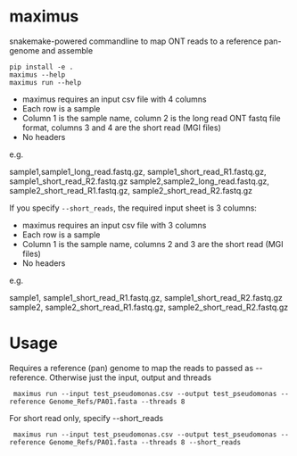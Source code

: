 # maximus

snakemake-powered commandline to map ONT reads to a reference pan-genome and assemble 

```
pip install -e .
maximus --help
maximus run --help
```

* maximus requires an input csv file with 4 columns
* Each row is a sample
* Column 1 is the sample name, column 2 is the long read ONT fastq file format, columns 3 and 4 are the short read (MGI files)
* No headers

e.g.

sample1,sample1_long_read.fastq.gz, sample1_short_read_R1.fastq.gz, sample1_short_read_R2.fastq.gz
sample2,sample2_long_read.fastq.gz, sample2_short_read_R1.fastq.gz, sample2_short_read_R2.fastq.gz

If you specify ```--short_reads```, the required input sheet is 3 columns:

* maximus requires an input csv file with 3 columns
* Each row is a sample
* Column 1 is the sample name,  columns 2 and 3 are the short read (MGI files)
* No headers

e.g.

sample1, sample1_short_read_R1.fastq.gz, sample1_short_read_R2.fastq.gz
sample2, sample2_short_read_R1.fastq.gz, sample2_short_read_R2.fastq.gz

# Usage

Requires a reference (pan) genome to map the reads to passed as --reference. Otherwise just the input, output and threads


```
 maximus run --input test_pseudomonas.csv --output test_pseudomonas --reference Genome_Refs/PA01.fasta --threads 8
```


For short read only, specify --short_reads

```
 maximus run --input test_pseudomonas.csv --output test_pseudomonas --reference Genome_Refs/PA01.fasta --threads 8 --short_reads
```
